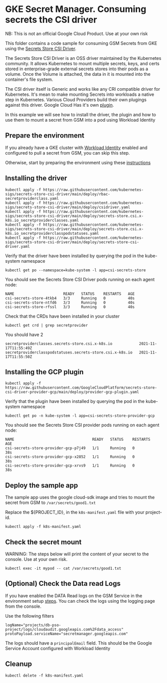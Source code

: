# GKE Secret Manager. Consuming secrets the CSI driver

NB: This is not an official Google Cloud Product. Use at your own risk

This folder contains a code sample for consuming GSM Secrets from GKE using the [Secrets Store CSI Driver](https://github.com/kubernetes-sigs/secrets-store-csi-driver).

The Secrets Store CSI Driver is an OSS driver maintained by the Kubernetes community. It allows Kubernetes to mount multiple secrets, keys, and certs stored in enterprise-grade external secrets stores into their pods as a volume. Once the Volume is attached, the data in it is mounted into the container's file system.

The CSI driver itself is Generic and works like any CRI compatible driver for Kubernetes. It's mean to make mounting Secrets into workloads a native step in Kubernetes. Various Cloud Providers build their own plugings against this driver. Google Cloud Has it's own [plugin](https://secrets-store-csi-driver.sigs.k8s.io/getting-started/installation.html).

In this example we will see how to install the driver, the plugin and how to use them to mount a secret from GSM into a pod using Workload Identity

## Prepare the environment

If you already have a GKE cluster with [Workload Identity](https://cloud.google.com/kubernetes-engine/docs/how-to/workload-identity) enabled and configured to pull a secret from GSM, you can skip this step.

Otherwise, start by preparing the environment using these [instructions](./README.md) 


## Installing the driver

```
kubectl apply -f https://raw.githubusercontent.com/kubernetes-sigs/secrets-store-csi-driver/main/deploy/rbac-secretproviderclass.yaml
kubectl apply -f https://raw.githubusercontent.com/kubernetes-sigs/secrets-store-csi-driver/main/deploy/csidriver.yaml
kubectl apply -f https://raw.githubusercontent.com/kubernetes-sigs/secrets-store-csi-driver/main/deploy/secrets-store.csi.x-k8s.io_secretproviderclasses.yaml
kubectl apply -f https://raw.githubusercontent.com/kubernetes-sigs/secrets-store-csi-driver/main/deploy/secrets-store.csi.x-k8s.io_secretproviderclasspodstatuses.yaml
kubectl apply -f https://raw.githubusercontent.com/kubernetes-sigs/secrets-store-csi-driver/main/deploy/secrets-store-csi-driver.yaml
```

Verify that the driver have been installed by querying the pod in the kube-system namespace

```
kubectl get po --namespace=kube-system -l app=csi-secrets-store
```

You should see the Secrets Store CSI Driver pods running on each agent node:

```
NAME                      READY   STATUS    RESTARTS   AGE
csi-secrets-store-4tkb4   3/3     Running   0          40s
csi-secrets-store-ntfd6   3/3     Running   0          40s
csi-secrets-store-rfssl   3/3     Running   0          40s
```


Check that the CRDs have been installed in your cluster

```
kubectl get crd | grep secretprovider
```

You should have 2

```
secretproviderclasses.secrets-store.csi.x-k8s.io            2021-11-17T11:55:49Z
secretproviderclasspodstatuses.secrets-store.csi.x-k8s.io   2021-11-17T11:55:50Z
```

## Installing the GCP plugin

```
kubectl apply -f https://raw.githubusercontent.com/GoogleCloudPlatform/secrets-store-csi-driver-provider-gcp/main/deploy/provider-gcp-plugin.yaml
```

Verify that the plugin have been installed by querying the pod in the kube-system namespace

```
kubectl get po -n kube-system -l app=csi-secrets-store-provider-gcp
```

You should see the Secrets Store CSI provider pods running on each agent node:

```
NAME                                   READY   STATUS    RESTARTS   AGE
csi-secrets-store-provider-gcp-p7j49   1/1     Running   0          38s
csi-secrets-store-provider-gcp-x2852   1/1     Running   0          38s
csi-secrets-store-provider-gcp-xrvs9   1/1     Running   0          38s
```

## Deploy the sample app

The sample app uses the google cloud-sdk image and tries to mount the secret from GSM to ```/var/secrets/good1.txt```

Replace the ${PROJECT_ID}, in the ```k8s-manifest.yaml``` file with your project-id.

```
kubectl apply -f k8s-manifest.yaml
```

## Check the secret mount

WARNING: The steps below will print the content of your secret to the console. Use at your own risk.

```
kubectl exec -it mypod -- cat /var/secrets/good1.txt
```

## (Optional) Check the Data read Logs

If you have enabled the DATA Read logs on the GSM Service in the environment setup [steps](https://github.com/boredabdel/gke-secret-manager#optional-enable-data-access-logs-on-gsm). You can check the logs using the logging page from the console. 

Use the following filters

```
logName="projects/db-pso-project/logs/cloudaudit.googleapis.com%2Fdata_access"
protoPayload.serviceName="secretmanager.googleapis.com"
```

The logs should have a ```principalEmail``` field. This should be the Google Service Account configured with Workload Identity
  
## Cleanup

```
kubectl delete -f k8s-manifest.yaml
```